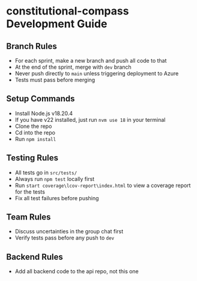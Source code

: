 # constitutional-compass Development Guide

## Branch Rules  
- For each sprint, make a new branch and push all code to that
- At the end of the sprint, merge with `dev` branch  
- Never push directly to `main` unless triggering deployment to Azure
- Tests must pass before merging  

## Setup Commands  
- Install Node.js v18.20.4
- If you have v22 installed, just run `nvm use 18` in your terminal
- Clone the repo
- Cd into the repo
- Run   `npm install`

## Testing Rules  
- All tests go in `src/tests/`  
- Always run `npm test` locally first
- Run  `start coverage\lcov-report\index.html` to view a coverage report for the tests
- Fix all test failures before pushing  

## Team Rules  
- Discuss uncertainties in the group chat first  
- Verify tests pass before any push to `dev`  

## Backend Rules
- Add all backend code to the api repo, not this one
